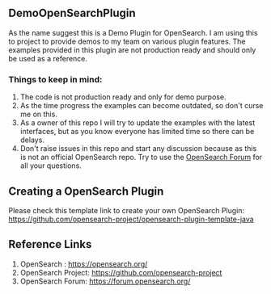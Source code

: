 ## DemoOpenSearchPlugin
As the name suggest this is a Demo Plugin for OpenSearch. I am using this to project to provide demos to my team on various plugin features. The examples provided in this plugin are not production ready and should only be used as a reference.

### Things to keep in mind:

1. The code is not production ready and only for demo purpose.
2. As the time progress the examples can become outdated, so don't curse me on this.
3. As a owner of this repo I will try to update the examples with the latest interfaces, but as you know everyone has
   limited time so there can be delays.
4. Don't raise issues in this repo and start any discussion because as this is not an official OpenSearch repo. Try to
   use the [OpenSearch Forum](https://forum.opensearch.org/) for all your questions.

## Creating a OpenSearch Plugin

Please check this template link to create your own OpenSearch
Plugin: https://github.com/opensearch-project/opensearch-plugin-template-java

## Reference Links

1. OpenSearch : https://opensearch.org/
2. OpenSearch Project: https://github.com/opensearch-project
3. OpenSearch Forum: https://forum.opensearch.org/
